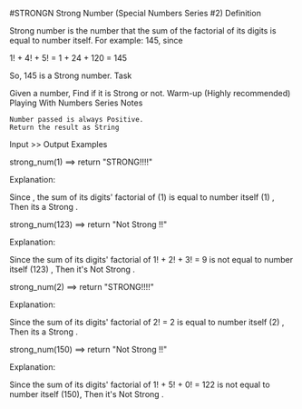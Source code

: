 #STRONGN Strong Number (Special Numbers Series #2) 
Definition

Strong number is the number that the sum of the factorial of its digits is equal to number itself.
For example: 145, since

1! + 4! + 5! = 1 + 24 + 120 = 145

So, 145 is a Strong number.
Task

Given a number, Find if it is Strong or not.
Warm-up (Highly recommended)
Playing With Numbers Series
Notes

    Number passed is always Positive.
    Return the result as String

Input >> Output Examples

strong_num(1) ==> return "STRONG!!!!"

Explanation:

Since , the sum of its digits' factorial of (1) is equal to number itself (1) , Then its a Strong .

strong_num(123) ==> return "Not Strong !!"

Explanation:

Since the sum of its digits' factorial of 1! + 2! + 3! = 9 is not equal to number itself (123) , Then it's Not Strong .

strong_num(2)  ==>  return "STRONG!!!!"

Explanation:

Since the sum of its digits' factorial of 2! = 2 is equal to number itself (2) , Then its a Strong .

strong_num(150) ==> return "Not Strong !!"

Explanation:

Since the sum of its digits' factorial of 1! + 5! + 0! = 122 is not equal to number itself (150), Then it's Not Strong . 